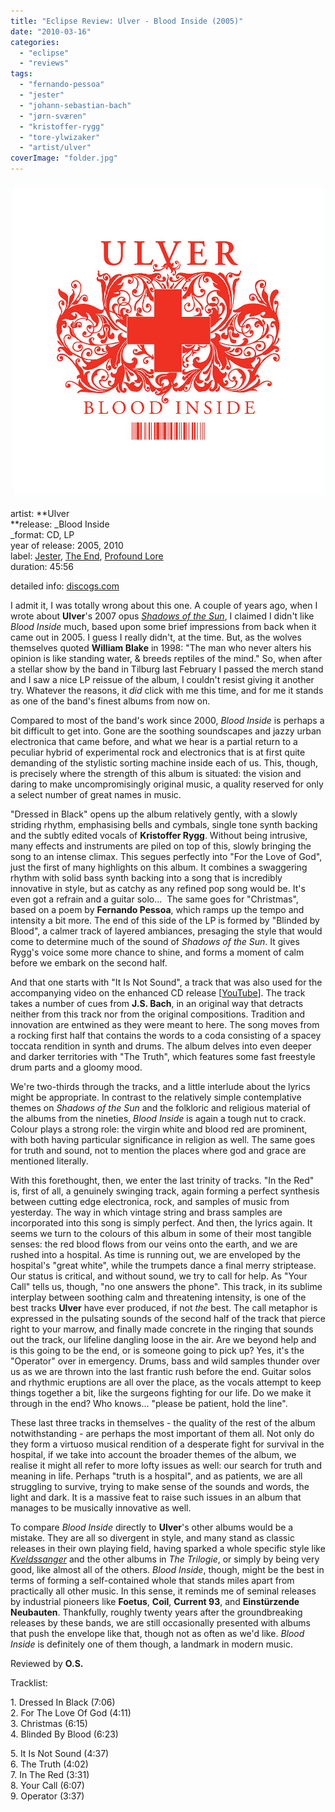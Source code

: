 ```yaml
---
title: "Eclipse Review: Ulver - Blood Inside (2005)"
date: "2010-03-16"
categories: 
  - "eclipse"
  - "reviews"
tags: 
  - "fernando-pessoa"
  - "jester"
  - "johann-sebastian-bach"
  - "jørn-sværen"
  - "kristoffer-rygg"
  - "tore-ylwizaker"
  - "artist/ulver"
coverImage: "folder.jpg"
---
```


![](images/folder.jpg)

artist: **Ulver  
**release: _Blood Inside  
_format: CD, LP  
year of release: 2005, 2010  
label: [Jester](http://www.jester-records.com), [The End](http://www.theendrecords.com/), [Profound Lore](http://www.profoundlorerecords.com/)  
duration: 45:56

detailed info: [discogs.com](http://www.discogs.com/Ulver-Blood-Inside/master/10305)

I admit it, I was totally wrong about this one. A couple of years ago, when I wrote about **Ulver**'s 2007 opus [_Shadows of the Sun_](http://www.eveningoflight.nl/2007/10/01/review-ulver-shadows-of-the-sun-2007/), I claimed I didn't like _Blood Inside_ much, based upon some brief impressions from back when it came out in 2005. I guess I really didn't, at the time. But, as the wolves themselves quoted **William Blake** in 1998: "The man who never alters his opinion is like standing water, & breeds reptiles of the mind." So, when after a stellar show by the band in Tilburg last February I passed the merch stand and I saw a nice LP reissue of the album, I couldn't resist giving it another try. Whatever the reasons, it _did_ click with me this time, and for me it stands as one of the band's finest albums from now on.

Compared to most of the band's work since 2000, _Blood Inside_ is perhaps a bit difficult to get into. Gone are the soothing soundscapes and jazzy urban electronica that came before, and what we hear is a partial return to a peculiar hybrid of experimental rock and electronics that is at first quite demanding of the stylistic sorting machine inside each of us. This, though, is precisely where the strength of this album is situated: the vision and daring to make uncompromisingly original music, a quality reserved for only a select number of great names in music.

"Dressed in Black" opens up the album relatively gently, with a slowly striding rhythm, emphasising bells and cymbals, single tone synth backing and the subtly edited vocals of **Kristoffer Rygg**. Without being intrusive, many effects and instruments are piled on top of this, slowly bringing the song to an intense climax. This segues perfectly into "For the Love of God", just the first of many highlights on this album. It combines a swaggering rhythm with solid bass synth backing into a song that is incredibly innovative in style, but as catchy as any refined pop song would be. It's even got a refrain and a guitar solo...  The same goes for "Christmas", based on a poem by **Fernando Pessoa**, which ramps up the tempo and intensity a bit more. The end of this side of the LP is formed by "Blinded by Blood", a calmer track of layered ambiances, presaging the style that would come to determine much of the sound of _Shadows of the Sun_. It gives Rygg's voice some more chance to shine, and forms a moment of calm before we embark on the second half.

And that one starts with "It Is Not Sound", a track that was also used for the accompanying video on the enhanced CD release \[[YouTube](http://www.youtube.com/v/nwSjaf3aa2M)\]. The track takes a number of cues from **J.S. Bach**, in an original way that detracts neither from this track nor from the original compositions. Tradition and innovation are entwined as they were meant to here. The song moves from a rocking first half that contains the words to a coda consisting of a spacey toccata rendition in synth and drums. The album delves into even deeper and darker territories with "The Truth", which features some fast freestyle drum parts and a gloomy mood.

We're two-thirds through the tracks, and a little interlude about the lyrics might be appropriate. In contrast to the relatively simple contemplative themes on _Shadows of the Sun_ and the folkloric and religious material of the albums from the nineties, _Blood Inside_ is again a tough nut to crack. Colour plays a strong role: the virgin white and blood red are prominent, with both having particular significance in religion as well. The same goes for truth and sound, not to mention the places where god and grace are mentioned literally.

With this forethought, then, we enter the last trinity of tracks. "In the Red" is, first of all, a genuinely swinging track, again forming a perfect synthesis between cutting edge electronica, rock, and samples of music from yesterday. The way in which vintage string and brass samples are incorporated into this song is simply perfect. And then, the lyrics again. It seems we turn to the colours of this album in some of their most tangible senses: the red blood flows from our veins onto the earth, and we are rushed into a hospital. As time is running out, we are enveloped by the hospital's "great white", while the trumpets dance a final merry striptease. Our status is critical, and without sound, we try to call for help. As "Your Call" tells us, though, "no one answers the phone". This track, in its sublime interplay between soothing calm and threatening intensity, is one of the best tracks **Ulver** have ever produced, if not _the_ best. The call metaphor is expressed in the pulsating sounds of the second half of the track that pierce right to your marrow, and finally made concrete in the ringing that sounds out the track, our lifeline dangling loose in the air. Are we beyond help and is this going to be the end, or is someone going to pick up? Yes, it's the "Operator" over in emergency. Drums, bass and wild samples thunder over us as we are thrown into the last frantic rush before the end. Guitar solos and rhythmic eruptions are all over the place, as the vocals attempt to keep things together a bit, like the surgeons fighting for our life. Do we make it through in the end? Who knows... "please be patient, hold the line".

These last three tracks in themselves - the quality of the rest of the album notwithstanding - are perhaps the most important of them all. Not only do they form a virtuoso musical rendition of a desperate fight for survival in the hospital, if we take into account the broader themes of the album, we realise it might all refer to more lofty issues as well: our search for truth and meaning in life. Perhaps "truth is a hospital", and as patients, we are all struggling to survive, trying to make sense of the sounds and words, the light and dark. It is a massive feat to raise such issues in an album that manages to be musically innovative as well.

To compare _Blood Inside_ directly to **Ulver**'s other albums would be a mistake. They are all so divergent in style, and many stand as classic releases in their own playing field, having sparked a whole specific style like _[Kveldssanger](http://www.eveningoflight.nl/2009/04/29/eclipse-review-ulver-kveldssanger-1995/)_ and the other albums in _The Trilogie_, or simply by being very good, like almost all of the others. _Blood Inside_, though, might be the best in terms of forming a self-contained whole that stands miles apart from practically all other music. In this sense, it reminds me of seminal releases by industrial pioneers like **Foetus**, **Coil**, **Current 93**, and **Einstürzende Neubauten**. Thankfully, roughly twenty years after the groundbreaking releases by these bands, we are still occasionally presented with albums that push the envelope like that, though not as often as we'd like. _Blood Inside_ is definitely one of them though, a landmark in modern music.

Reviewed by **O.S.**

Tracklist:

1\. Dressed In Black (7:06)  
2\. For The Love Of God (4:11)  
3\. Christmas (6:15)  
4\. Blinded By Blood (6:23)

5\. It Is Not Sound (4:37)  
6\. The Truth (4:02)  
7\. In The Red (3:31)  
8\. Your Call (6:07)  
9\. Operator (3:37)
